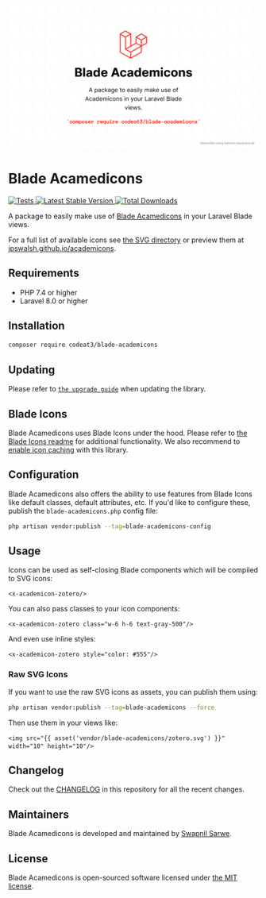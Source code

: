 <p align="center">
    <img src="./socialcard-blade-academicons.png" width="1280" title="Social Card Blade Acamedicons">
</p>

# Blade Acamedicons

<a href="https://github.com/codeat3/blade-academicons/actions?query=workflow%3ATests">
    <img src="https://github.com/codeat3/blade-academicons/workflows/Tests/badge.svg" alt="Tests">
</a>
<a href="https://packagist.org/packages/codeat3/blade-academicons">
    <img src="https://img.shields.io/packagist/v/codeat3/blade-academicons" alt="Latest Stable Version">
</a>
<a href="https://packagist.org/packages/codeat3/blade-academicons">
    <img src="https://img.shields.io/packagist/dt/codeat3/blade-academicons" alt="Total Downloads">
</a>

A package to easily make use of [Blade Acamedicons](https://github.com/jpswalsh/academicons) in your Laravel Blade views.

For a full list of available icons see [the SVG directory](resources/svg) or preview them at [jpswalsh.github.io/academicons](http://jpswalsh.github.io/academicons/).

## Requirements

- PHP 7.4 or higher
- Laravel 8.0 or higher

## Installation

```bash
composer require codeat3/blade-academicons
```

## Updating

Please refer to [`the upgrade guide`](UPGRADE.md) when updating the library.

## Blade Icons

Blade Acamedicons uses Blade Icons under the hood. Please refer to [the Blade Icons readme](https://github.com/blade-ui-kit/blade-icons) for additional functionality. We also recommend to [enable icon caching](https://github.com/blade-ui-kit/blade-icons#caching) with this library.

## Configuration

Blade Acamedicons also offers the ability to use features from Blade Icons like default classes, default attributes, etc. If you'd like to configure these, publish the `blade-academicons.php` config file:

```bash
php artisan vendor:publish --tag=blade-academicons-config
```

## Usage

Icons can be used as self-closing Blade components which will be compiled to SVG icons:

```blade
<x-academicon-zotero/>
```

You can also pass classes to your icon components:

```blade
<x-academicon-zotero class="w-6 h-6 text-gray-500"/>
```

And even use inline styles:

```blade
<x-academicon-zotero style="color: #555"/>
```

### Raw SVG Icons

If you want to use the raw SVG icons as assets, you can publish them using:

```bash
php artisan vendor:publish --tag=blade-academicons --force
```

Then use them in your views like:

```blade
<img src="{{ asset('vendor/blade-academicons/zotero.svg') }}" width="10" height="10"/>
```

## Changelog

Check out the [CHANGELOG](CHANGELOG.md) in this repository for all the recent changes.

## Maintainers

Blade Acamedicons is developed and maintained by [Swapnil Sarwe](https://swapnilsarwe.com).

## License

Blade Acamedicons is open-sourced software licensed under [the MIT license](LICENSE.md).
